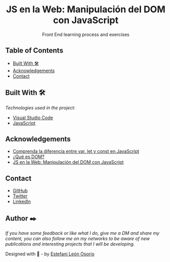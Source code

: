 <h1 align="center">JS en la Web: Manipulación del DOM con JavaScript</h1>

<div align="center">
Front End learning process and exercises
</div>
<!-- TABLE OF CONTENTS -->

## Table of Contents

- [Built With 🛠️](#built-with-🛠️)
- [Acknowledgements](#acknowledgements)
- [Contact](#contact)

<!-- BUILD WITH -->

## Built With 🛠️

_Technologies used in the project:_

- [Visual Studio Code](https://code.visualstudio.com/)
- [JavaScript](https://developer.mozilla.org/es/docs/Learn/JavaScript)

## Acknowledgements

- [Comprenda la diferencia entre var, let y const en JavaScript](https://www.aluracursos.com/blog/comprenda-diferencia-entre-var-let-y-const-en-javascript)
- [¿Qué es DOM?](https://www.aluracursos.com/blog/que-es-dom)
- [JS en la Web: Manipulación del DOM con JavaScript](https://www.aluracursos.com/curso-online-js-web-manipulacion-dom-javascript)

<!-- CONTACT -->

## Contact

- [GitHub](https://github.com/EstefaniLeon)
- [Twitter](https://twitter.com/Esleos1)
- [LinkedIn](https://www.linkedin.com/in/estefani-leon-osorio/)

## Author ✒️

_If you have some feedback or like what I do, give me a DM and share my content, you can also follow me on my networks to be aware of new publications and interesting projects that I will be developing._

Designed with 💖 - by [Estefani León Osorio](https://github.com/EstefaniLeon)